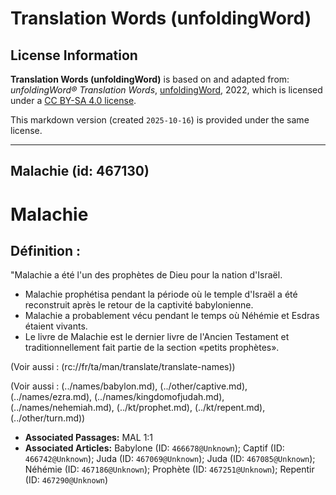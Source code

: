 # Translation Words (unfoldingWord)

## License Information

**Translation Words (unfoldingWord)** is based on and adapted from: _unfoldingWord® Translation Words_, [unfoldingWord](https://unfoldingword.org/utw), 2022, which is licensed under a [CC BY-SA 4.0 license](https://creativecommons.org/licenses/by-sa/4.0/legalcode.en).

This markdown version (created `2025-10-16`) is provided under the same license.



--------------------------------

## Malachie (id: 467130)

Malachie
========

Définition :
------------

"Malachie a été l'un des prophètes de Dieu pour la nation d'Israël.

* Malachie prophétisa pendant la période où le temple d'Israël a été reconstruit après le retour de la captivité babylonienne.
* Malachie a probablement vécu pendant le temps où Néhémie et Esdras étaient vivants.
* Le livre de Malachie est le dernier livre de l'Ancien Testament et traditionnellement fait partie de la section «petits prophètes».

(Voir aussi : (rc://fr/ta/man/translate/translate\-names))

(Voir aussi : (../names/babylon.md), (../other/captive.md), (../names/ezra.md), (../names/kingdomofjudah.md), (../names/nehemiah.md), (../kt/prophet.md), (../kt/repent.md), (../other/turn.md))

* **Associated Passages:** MAL 1:1
* **Associated Articles:** Babylone (ID: `466678@Unknown`); Captif (ID: `466742@Unknown`); Juda (ID: `467069@Unknown`); Juda (ID: `467085@Unknown`); Néhémie (ID: `467186@Unknown`); Prophète (ID: `467251@Unknown`); Repentir (ID: `467290@Unknown`)

